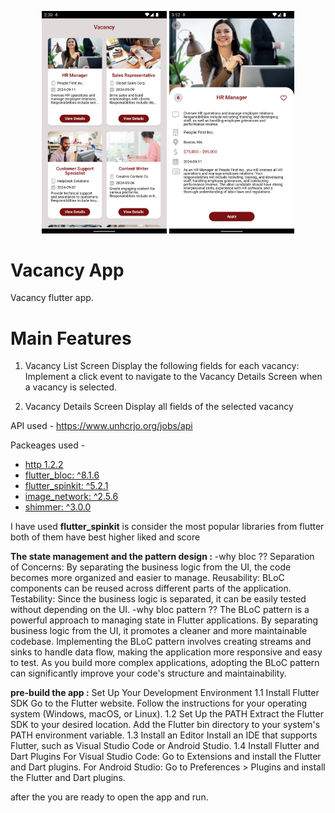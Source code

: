 <p align="center">
<img src="vacancy_demo/ScreenShoots/1.png" width="200">
<img src="vacancy_demo/ScreenShoots/2.png" width="200">


</p>

# Vacancy App

 Vacancy flutter app.

# Main Features

1. Vacancy List Screen
    Display the following fields for each vacancy:
    Implement a click event to navigate to the Vacancy Details Screen when a vacancy is selected.

2. Vacancy Details Screen
    Display all fields of the selected vacancy




API used - https://www.unhcrjo.org/jobs/api

Packeages used -





- [http 1.2.2](https://pub.dev/packages/http)
- [flutter_bloc: ^8.1.6](https://pub.dev/packages/flutter_bloc)
- [flutter_spinkit: ^5.2.1](https://pub.dev/packages/flutter_spinkit)
- [image_network: ^2.5.6](https://pub.dev/packages/image_network)
- [shimmer: ^3.0.0](https://pub.dev/packages/shimmer)

I have used **flutter_spinkit** is consider the most popular libraries from flutter both of them have best higher liked and score

**The state management and the pattern design :**
-why bloc ??
Separation of Concerns: By separating the business logic from the UI, the code becomes more organized and easier to manage.
Reusability: BLoC components can be reused across different parts of the application.
Testability: Since the business logic is separated, it can be easily tested without depending on the UI.
-why bloc pattern ??
The BLoC pattern is a powerful approach to managing state in Flutter applications. By separating business logic from the UI, it promotes a cleaner and more maintainable codebase. Implementing the BLoC pattern involves creating streams and sinks to handle data flow, making the application more responsive and easy to test. As you build more complex applications, adopting the BLoC pattern can significantly improve your code's structure and maintainability.


**pre-build the app :**
Set Up Your Development Environment
1.1 Install Flutter SDK
Go to the Flutter website.
Follow the instructions for your operating system (Windows, macOS, or Linux).
1.2 Set Up the PATH
Extract the Flutter SDK to your desired location.
Add the Flutter bin directory to your system's PATH environment variable.
1.3 Install an Editor
Install an IDE that supports Flutter, such as Visual Studio Code or Android Studio.
1.4 Install Flutter and Dart Plugins
For Visual Studio Code:
Go to Extensions and install the Flutter and Dart plugins.
For Android Studio:
Go to Preferences > Plugins and install the Flutter and Dart plugins.

after the you are ready to open the app and run.